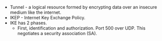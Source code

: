 *   Tunnel - a logical resource formed by encrypting data over an insecure medium like the internet.
*   IKEP - Internet Key Exchange Policy.
*   IKE has 2 phases.
    *   First, identification and authorization. Port 500 over UDP. This negotiates a security association (SA).
